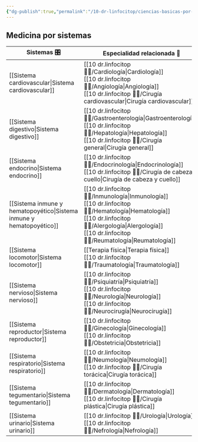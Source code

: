 ```yaml
---
{"dg-publish":true,"permalink":"/10-dr-linfocitop/ciencias-basicas-por-sistemas/","noteIcon":""}
---
```


## Medicina por sistemas
| Sistemas 🎛                          | Especialidad relacionada 🥼                                                     |
| ----------------------------------- | ------------------------------------------------------------------------------- |
| [[Sistema cardiovascular\|Sistema cardiovascular]]          | [[10 dr.linfocitop 👨‍⚕️/Cardiología\|Cardiología]] <br> [[10 dr.linfocitop 👨‍⚕️/Angiología\|Angiología]] <br> [[10 dr.linfocitop 👨‍⚕️/Cirugía cardiovascular\|Cirugía cardiovascular]]             |
| [[Sistema digestivo\|Sistema digestivo]]               | [[10 dr.linfocitop 👨‍⚕️/Gastroenterología\|Gastroenterología]] <br> [[10 dr.linfocitop 👨‍⚕️/Hepatología\|Hepatología]] <br> [[10 dr.linfocitop 👨‍⚕️/Cirugía general\|Cirugía general]]             |
| [[Sistema endocrino\|Sistema endocrino]]               | [[10 dr.linfocitop 👨‍⚕️/Endocrinología\|Endocrinología]] <br> [[10 dr.linfocitop 👨‍⚕️/Cirugía de cabeza y cuello\|Cirugía de cabeza y cuello]]                          |
| [[Sistema inmune y hematopoyético\|Sistema inmune y hematopoyético]] | [[10 dr.linfocitop 👨‍⚕️/Inmunología\|Inmunología]] <br> [[10 dr.linfocitop 👨‍⚕️/Hematología\|Hematología]] <br> [[10 dr.linfocitop 👨‍⚕️/Alergología\|Alergología]] <br> [[10 dr.linfocitop 👨‍⚕️/Reumatología\|Reumatología]] |
| [[Sistema locomotor\|Sistema locomotor]]               | [[Terapia física\|Terapia física]] <br> [[10 dr.linfocitop 👨‍⚕️/Traumatología\|Traumatología]]                                       |
| [[Sistema nervioso\|Sistema nervioso]]                | [[10 dr.linfocitop 👨‍⚕️/Psiquiatría\|Psiquiatría]] <br> [[10 dr.linfocitop 👨‍⚕️/Neurología\|Neurología]] <br> [[10 dr.linfocitop 👨‍⚕️/Neurocirugía\|Neurocirugía]]                       |
| [[Sistema reproductor\|Sistema reproductor]]             | [[10 dr.linfocitop 👨‍⚕️/Ginecología\|Ginecología]] <br> [[10 dr.linfocitop 👨‍⚕️/Obstetricia\|Obstetricia]]                                            |
| [[Sistema respiratorio\|Sistema respiratorio]]            | [[10 dr.linfocitop 👨‍⚕️/Neumología\|Neumología]] <br> [[10 dr.linfocitop 👨‍⚕️/Cirugía torácica\|Cirugía torácica]]                                        |
| [[Sistema tegumentario\|Sistema tegumentario]]            | [[10 dr.linfocitop 👨‍⚕️/Dermatología\|Dermatología]] <br> [[10 dr.linfocitop 👨‍⚕️/Cirugía plástica\|Cirugía plástica]]                                      |
| [[Sistema urinario\|Sistema urinario]]                | [[10 dr.linfocitop 👨‍⚕️/Urología\|Urología]] <br> [[10 dr.linfocitop 👨‍⚕️/Nefrología\|Nefrología]]                                                |